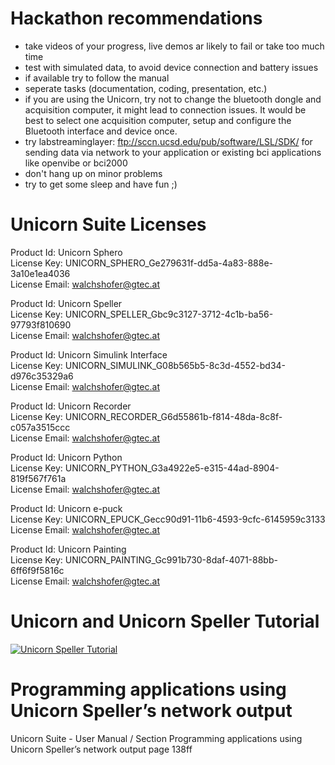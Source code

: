 # Hackathon recommendations
- take videos of your progress, live demos ar likely to fail or take too much time
- test with simulated data, to avoid device connection and battery issues
- if available try to follow the manual
- seperate tasks (documentation, coding, presentation, etc.)
- if you are using the Unicorn, try not to change the bluetooth dongle and acquisition computer, it might lead to connection issues. It would be best to select one acquisition computer, setup and configure the Bluetooth interface and device once.
- try labstreaminglayer: ftp://sccn.ucsd.edu/pub/software/LSL/SDK/ for sending data via network to your application or existing bci applications like openvibe or bci2000
- don't hang up on minor problems
- try to get some sleep and have fun ;)

# Unicorn Suite Licenses
Product Id: Unicorn Sphero<br/>
License Key: UNICORN_SPHERO_Ge279631f-dd5a-4a83-888e-3a10e1ea4036<br/>
License Email: walchshofer@gtec.at<br/>

Product Id: Unicorn Speller<br/>
License Key: UNICORN_SPELLER_Gbc9c3127-3712-4c1b-ba56-97793f810690<br/>
License Email: walchshofer@gtec.at<br/>

Product Id: Unicorn Simulink Interface<br/>
License Key: UNICORN_SIMULINK_G08b565b5-8c3d-4552-bd34-d976c35329a6<br/>
License Email: walchshofer@gtec.at<br/>

Product Id: Unicorn Recorder<br/>
License Key: UNICORN_RECORDER_G6d55861b-f814-48da-8c8f-c057a3515ccc<br/>
License Email: walchshofer@gtec.at<br/>

Product Id: Unicorn Python<br/>
License Key: UNICORN_PYTHON_G3a4922e5-e315-44ad-8904-819f567f761a<br/>
License Email: walchshofer@gtec.at<br/>

Product Id: Unicorn e-puck<br/>
License Key: UNICORN_EPUCK_Gecc90d91-11b6-4593-9cfc-6145959c3133<br/>
License Email: walchshofer@gtec.at<br/>

Product Id: Unicorn Painting<br/>
License Key: UNICORN_PAINTING_Gc991b730-8daf-4071-88bb-6ff6f9f5816c<br/>
License Email: walchshofer@gtec.at<br/>

# Unicorn and Unicorn Speller Tutorial
[![Unicorn Speller Tutorial](https://img.youtube.com/vi/D4lf0A7ysRI/maxresdefault.jpg)](https://www.youtube.com/watch?v=D4lf0A7ysRI&feature=youtu.be)

# Programming applications using Unicorn Speller’s network output
Unicorn Suite - User Manual / Section Programming applications using Unicorn Speller’s network output page 138ff
